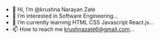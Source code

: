 - 👋 Hi, I’m @krushna Narayan Zate
- 👀 I’m interested in Software Engineering...
- 🌱 I’m currently learning HTML CSS Javascript React.js...
- 📫 How to reach me krushnazate6@gmail.com...

<!---
krushanazate/krushanazate is a ✨ special ✨ repository because its `README.md` (this file) appears on your GitHub profile.
You can click the Preview link to take a look at your changes.
--->
